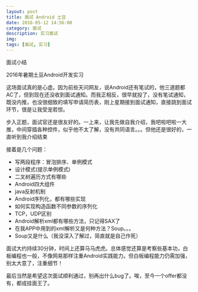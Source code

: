 ```yaml
---
layout: post
title: 面试 Android 土豆
date: 2016-05-12 14:56:00
category: 面试
description: 实习面试
img:    
tags: [面试, 实习]
---
```


面试小结

2016年暑期土豆Android开发实习

这场面试真的是心虚。因为前些天问网友，说Android还有笔试的，他三道题都AC了，但到现在还没收到面试通知。而我正相反，很早就投了，没有笔试通知，既没内推，也没很细致的填写申请简历表，刚上星期接到面试通知，直接跳到面试环节，很是让我受宠若惊。

步入正题，面试官还是很友好的。一上来，让我先做自我介绍，我吧啦吧啦一大推，中间穿插各种控件，似乎他不太了解，没有共同语言。。。但他还是很好的，一直听到我介绍结束

接着是几个问题：

* 写两段程序：冒泡排序、单例模式
* 设计模式(提示单例模式)
* 二叉树遍历方式有哪些
* Android四大组件
* java反射机制
* Android序列化，都有哪些实现
* 如何实现构造函数不同参数的序列化
* TCP，UDP区别
* Android解析xml都有哪些方法，只记得SAX了
* 在我APP中用到的xml解析又是何种方法？Soup。。。
* Soup又是什么（我没深入了解过，简直就是自己作死）

面试大约持续30分钟，时间上还算马马虎虎。总体感觉还算是考察些基本功，白板编程也一般，不像网易那样注重Android实践能力。但白板编程能力仍需加强，别太大意了，注重细节！

最后当然是希望这次面试顺利通过，别再出什么bug了。唉，至今一个offer都没有，都成挂面王了。